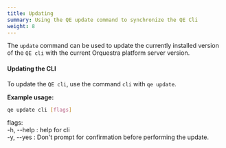```yaml
---
title: Updating
summary: Using the QE update command to synchronize the QE Cli
weight: 8
---
```

The `update` command can be used to update the currently installed version of the `QE cli` with the current Orquestra platform server version.

#### Updating the CLI ####
To update the `QE cli`, use the command `cli` with `qe update`. 

__Example usage:__
```Bash
qe update cli [flags]
```

flags:      
-h, --help : help for cli</br> 
-y, --yes  : Don't prompt for confirmation before performing the update.
